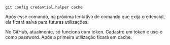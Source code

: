 
`git config credential.helper cache`

Após esse comando, na próxima tentativa de comando que exija credencial, ela ficará salva para futuras utilizações. 

No GitHub, atualmente, só funciona com token. Cadastre um token e use-o como password. Após a primeira utilização ficará em cache.
